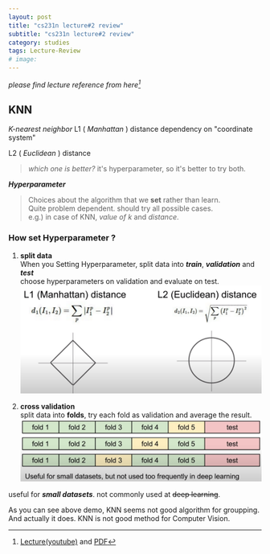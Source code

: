 ```yaml
---
layout: post
title: "cs231n lecture#2 review"
subtitle: "cs231n lecture#2 review"
category: studies
tags: Lecture-Review
# image: 
---
```


*please find lecture reference from here[^1]*

## KNN 
*K-nearest neighbor*
L1 ( *Manhattan* ) distance
dependency on "coordinate system"

L2 ( *Euclidean* ) distance

>   *which one is better?*    it's hyperparameter, so it's better to try both.

__*Hyperparameter*__  
>   Choices about the algorithm that we __set__ rather than learn.  
    Quite problem dependent. should try all possible cases.  
    e.g.) in case of KNN, _value of k_ and _distance_.

### How set Hyperparameter ?
1. __split data__  
When you Setting Hyperparameter, split data into ***train***, ***validation*** and ***test***  
choose hyperparameters on validation and evaluate on test.  
![split data](\assets\img\posts\studies\lecture-review\2020-10-11-cs231n-lec2_distance.png)
  
2. __cross validation__  
split data into __folds__, try each fold as validation and average the result.
![cv](\assets\img\posts\studies\lecture-review\2020-10-11-cs231n-lec2_cv.png)

useful for *__small datasets__*. not commonly used at ~~deep learning~~.

As you can see above demo, KNN seems not good algorithm for groupping.
And actually it does. KNN is not good method for Computer Vision.







[^1]: [Lecture(youtube)](https://www.youtube.com/playlist?list=PL3FW7Lu3i5JvHM8ljYj-zLfQRF3EO8sYv) and [PDF](http://cs231n.stanford.edu/slides/)